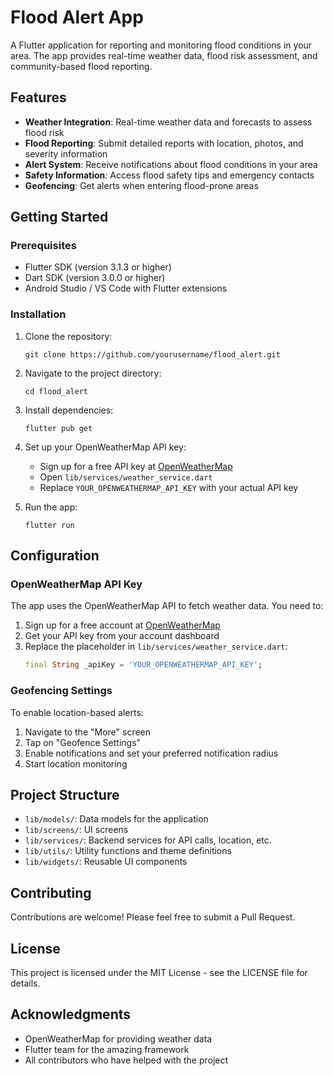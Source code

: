 # Flood Alert App

A Flutter application for reporting and monitoring flood conditions in your area. The app provides real-time weather data, flood risk assessment, and community-based flood reporting.

## Features

- **Weather Integration**: Real-time weather data and forecasts to assess flood risk
- **Flood Reporting**: Submit detailed reports with location, photos, and severity information
- **Alert System**: Receive notifications about flood conditions in your area
- **Safety Information**: Access flood safety tips and emergency contacts
- **Geofencing**: Get alerts when entering flood-prone areas

## Getting Started

### Prerequisites

- Flutter SDK (version 3.1.3 or higher)
- Dart SDK (version 3.0.0 or higher)
- Android Studio / VS Code with Flutter extensions

### Installation

1. Clone the repository:
   ```
   git clone https://github.com/yourusername/flood_alert.git
   ```

2. Navigate to the project directory:
   ```
   cd flood_alert
   ```

3. Install dependencies:
   ```
   flutter pub get
   ```

4. Set up your OpenWeatherMap API key:
   - Sign up for a free API key at [OpenWeatherMap](https://openweathermap.org/api)
   - Open `lib/services/weather_service.dart`
   - Replace `YOUR_OPENWEATHERMAP_API_KEY` with your actual API key

5. Run the app:
   ```
   flutter run
   ```

## Configuration

### OpenWeatherMap API Key

The app uses the OpenWeatherMap API to fetch weather data. You need to:

1. Sign up for a free account at [OpenWeatherMap](https://openweathermap.org/api)
2. Get your API key from your account dashboard
3. Replace the placeholder in `lib/services/weather_service.dart`:
   ```dart
   final String _apiKey = 'YOUR_OPENWEATHERMAP_API_KEY';
   ```

### Geofencing Settings

To enable location-based alerts:

1. Navigate to the "More" screen
2. Tap on "Geofence Settings"
3. Enable notifications and set your preferred notification radius
4. Start location monitoring

## Project Structure

- `lib/models/`: Data models for the application
- `lib/screens/`: UI screens
- `lib/services/`: Backend services for API calls, location, etc.
- `lib/utils/`: Utility functions and theme definitions
- `lib/widgets/`: Reusable UI components

## Contributing

Contributions are welcome! Please feel free to submit a Pull Request.

## License

This project is licensed under the MIT License - see the LICENSE file for details.

## Acknowledgments

- OpenWeatherMap for providing weather data
- Flutter team for the amazing framework
- All contributors who have helped with the project
